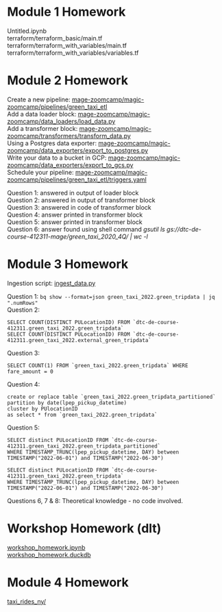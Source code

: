 # Module 1 Homework
Untitled.ipynb  
terraform/terraform_basic/main.tf  
terraform/terraform_with_variables/main.tf  
terraform/terraform_with_variables/variables.tf  

# Module 2 Homework
Create a new pipeline: [mage-zoomcamp/magic-zoomcamp/pipelines/green_taxi_etl](mage-zoomcamp/magic-zoomcamp/pipelines/green_taxi_etl)  
Add a data loader block: [mage-zoomcamp/magic-zoomcamp/data_loaders/load_data.py](mage-zoomcamp/magic-zoomcamp/data_loaders/load_data.py)  
Add a transformer block: [mage-zoomcamp/magic-zoomcamp/transformers/transform_data.py](mage-zoomcamp/magic-zoomcamp/transformers/transform_data.py)  
Using a Postgres data exporter: [mage-zoomcamp/magic-zoomcamp/data_exporters/export_to_postgres.py](mage-zoomcamp/magic-zoomcamp/data_exporters/export_to_postgres.py)  
Write your data to a bucket in GCP: [mage-zoomcamp/magic-zoomcamp/data_exporters/export_to_gcs.py](mage-zoomcamp/magic-zoomcamp/data_exporters/export_to_gcs.py)  
Schedule your pipeline: [mage-zoomcamp/magic-zoomcamp/pipelines/green_taxi_etl/triggers.yaml](mage-zoomcamp/magic-zoomcamp/pipelines/green_taxi_etl/triggers.yaml)  

Question 1: answered in output of loader block  
Question 2: answered in output of transformer block  
Question 3: answered in code of transformer block  
Question 4: answer printed in transformer block  
Question 5: answer printed in transformer block  
Question 6: answer found using shell command *gsutil ls gs://dtc-de-course-412311-mage/green_taxi_2020_4Q/ | wc -l*

# Module 3 Homework
Ingestion script: [ingest_data.py](ingest_data.py)  

Question 1: `bq show --format=json green_taxi_2022.green_tripdata | jq ".numRows"`  
Question 2:  
```
SELECT COUNT(DISTINCT PULocationID) FROM `dtc-de-course-412311.green_taxi_2022.green_tripdata`   
SELECT COUNT(DISTINCT PULocationID) FROM `dtc-de-course-412311.green_taxi_2022.external_green_tripdata`
```  
Question 3:  
```
SELECT COUNT(1) FROM `green_taxi_2022.green_tripdata` WHERE fare_amount = 0
```  
Question 4:  
```
create or replace table `green_taxi_2022.green_tripdata_partitioned`
partition by date(lpep_pickup_datetime)
cluster by PUlocationID
as select * from `green_taxi_2022.green_tripdata`
```  
Question 5:  
```
SELECT distinct PULocationID FROM `dtc-de-course-412311.green_taxi_2022.green_tripdata_partitioned` 
WHERE TIMESTAMP_TRUNC(lpep_pickup_datetime, DAY) between TIMESTAMP("2022-06-01") and TIMESTAMP("2022-06-30")

SELECT distinct PULocationID FROM `dtc-de-course-412311.green_taxi_2022.green_tripdata` 
WHERE TIMESTAMP_TRUNC(lpep_pickup_datetime, DAY) between TIMESTAMP("2022-06-01") and TIMESTAMP("2022-06-30")
```
Questions 6, 7 & 8: Theoretical knowledge - no code involved.  

# Workshop Homework (dlt)
[workshop_homework.ipynb](workshop_homework.ipynb)  
[workshop_homework.duckdb](workshop_homework.duckdb)  

# Module 4 Homework
[taxi_rides_ny/](taxi_rides_ny/)
